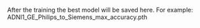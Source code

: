 After the training the best model will be saved here. For example: ADNI1_GE_Philips_to_Siemens_max_accuracy.pth
